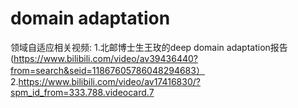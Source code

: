 # domain adaptation
    
领域自适应相关视频:
  1.北邮博士生王玫的deep domain adaptation报告(https://www.bilibili.com/video/av39436440?from=search&seid=11867605786048294683）
  2.https://www.bilibili.com/video/av17416830/?spm_id_from=333.788.videocard.7
